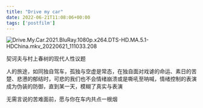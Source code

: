 ```yaml
---
title: "Drive my car"
date: 2022-06-21T11:08:06+00:00
tags: ['postfilm']
---
```

![Drive.My.Car.2021.BluRay.1080p.x264.DTS-HD.MA.5.1-HDChina.mkv_20220621_111033.208](https://s2.loli.net/2022/06/21/WokjpVyblEaK2iB.jpg)

契诃夫与村上春树的现代人性议题

人的旅途，如同独自驾车，孤独与空虚是常态，在独自面对戏谑的命运、素日的苦楚、悲懑的郁结时，可悲的我们也不会情绪崩溃或是嘶吼至呐喊，情绪控制的表演成为伪装的防御，直到某一天，模糊了真实与表演

无需言说的苦难面前，愿与你在车内共点一根烟
